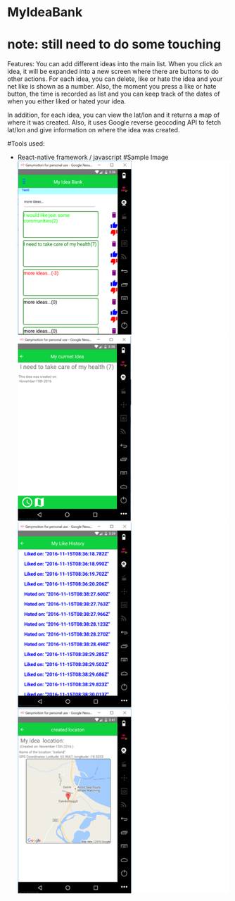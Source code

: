 # MyIdeaBank

# note: still need to do some touching 
Features:
You can add different ideas into the main list. When you click an idea, it will be expanded into a new screen where there are 
buttons to do other actions. For each idea, you can delete, like or hate the idea and your net like is
shown as a number. Also, the moment you press a like or hate button, the time is recorded as list and you can keep track of the
dates of when you either liked or hated your idea. 

In addition, for each idea, you can view the lat/lon and it returns a map of where it was created. Also, it uses Google reverse 
geocoding API to fetch lat/lon and give information on where the idea was created.

#Tools used:
 - React-native framework / javascript
#Sample Image
![image not working](https://github.com/hlee2052/MyIdeaBank/blob/master/screenshot/myidea1.png)
![image not working](https://github.com/hlee2052/MyIdeaBank/blob/master/screenshot/myidea2.png)
![image not working](https://github.com/hlee2052/MyIdeaBank/blob/master/screenshot/myidea3.png)
![image not working](https://github.com/hlee2052/MyIdeaBank/blob/master/screenshot/myidea4.png)
